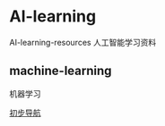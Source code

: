 # AI-learning

AI-learning-resources
人工智能学习资料

## machine-learning
机器学习

[初步导航](https://www.zhihu.com/question/51039416)

